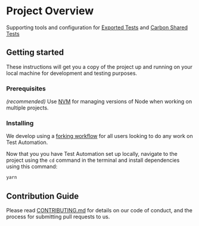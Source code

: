 # Project Overview

Supporting tools and configuration for [Exported Tests] and [Carbon Shared Tests]

## Getting started

These instructions will get you a copy of the project up and running on your local machine for development and testing purposes.

### Prerequisites

_(recommended)_ Use [NVM](https://github.com/nvm-sh/nvm#node-version-manager---) for managing versions of Node when working on multiple projects.

### Installing

We develop using a [forking workflow](https://guides.github.com/activities/forking/) for all users looking to do any work on Test Automation.

Now that you you have Test Automation set up locally, navigate to the project using the `cd` command in the terminal and install dependencies using this command:

```bash
yarn
```

## Contribution Guide

Please read [CONTRIBUTING.md](CONTRIBUTING.md) for details on our code of conduct, and the process for submitting pull requests to us.


[Exported Tests]: https://github.com/IBM/exported-tests
[Carbon Shared Tests]: /carbon-design-system/carbon-shared-tests

